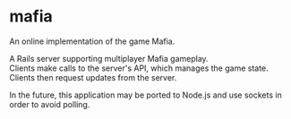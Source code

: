 mafia
=====

An online implementation of the game Mafia.

A Rails server supporting multiplayer Mafia gameplay.  
Clients make calls to the server's API, which manages the game state.  
Clients then request updates from the server.

In the future, this application may be ported to Node.js and use sockets in order to avoid polling.

